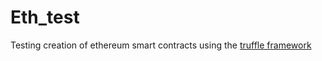 # Eth_test

Testing creation of ethereum smart contracts using the [truffle framework](http://truffleframework.com/)
